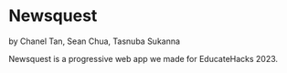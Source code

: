 # Newsquest

by Chanel Tan, Sean Chua, Tasnuba Sukanna

Newsquest is a progressive web app we made for EducateHacks 2023. 
